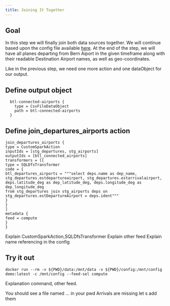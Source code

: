```yaml
---
title: Joining It Together
---
```


## Goal
In this step we will finally join both data sources together.
We will continue based upon the config file available [here](application-download-part1-cols.conf).
At the end of the step, we will have all planes departing from Bern Aiport
in the given timeframe along with their readable Destination Airport names, as well as geo-coordinates.

Like in the previous step, we need one more action and one dataObject for our output.

## Define output object

      btl-connected-airports {
        type = CsvFileDataObject
        path = btl-connected-airports
      }



## Define join_departures_airports action

    join_departures_airports {
    type = CustomSparkAction
    inputIds = [stg_departures, stg_airports]
    outputIds = [btl_connected_airports]
    transformers = [{
    type = SQLDfsTransformer
    code = {
    btl_departures_airports = """select deps.name as dep_name,
    stg_departures.estdepartureairport, stg_departures.estarrivalairport,
    deps.latitude_deg as dep_latitude_deg, deps.longitude_deg as dep_longitude_deg
    from stg_departures join stg_airports deps on stg_departures.estDepartureAirport = deps.ident"""
    }
    }
    ]
    metadata {
    feed = compute
    }
    }
Explain CustomSparkAction,SQLDfsTransformer
Explain other feed
Explain name referencing in the config


## Try it out

    docker run --rm -v ${PWD}/data:/mnt/data -v ${PWD}/config:/mnt/config demo:latest -c /mnt/config --feed-sel compute
Explanation command, other feed.

You should see a file named ... in your pwd
Arrivals are missing let s add them
